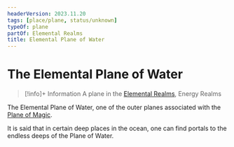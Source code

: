```yaml
---
headerVersion: 2023.11.20
tags: [place/plane, status/unknown]
typeOf: plane
partOf: Elemental Realms
title: Elemental Plane of Water
---
```

# The Elemental Plane of Water
>[!info]+ Information
> A plane in the [Elemental Realms](<./elemental-realms.md>), Energy Realms

The Elemental Plane of Water, one of the outer planes associated with the [Plane of Magic](<../plane-of-magic.md>).

It is said that in certain deep places in the ocean, one can find portals to the endless deeps of the Plane of Water.